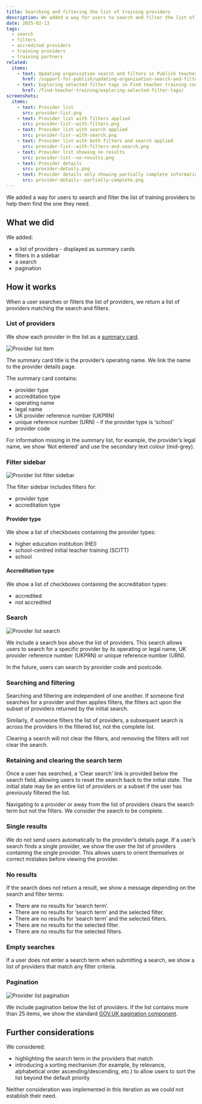 ```yaml
---
title: Searching and filtering the list of training providers
description: We added a way for users to search and filter the list of training providers
date: 2025-02-13
tags:
  - search
  - filters
  - accredited providers
  - training providers
  - training partners
related:
  items:
    - text: Updating organisation search and filters in Publish teacher training courses support console
      href: /support-for-publish/updating-organisation-search-and-filters/
    - text: Exploring selected filter tags in Find teacher training courses
      href: /find-teacher-training/exploring-selected-filter-tags/
screenshots:
  items:
    - text: Provider list
      src: provider-list.png
    - text: Provider list with filters applied
      src: provider-list--with-filters.png
    - text: Provider list with search applied
      src: provider-list--with-search.png
    - text: Provider list with both filters and search applied
      src: provider-list--with-filters-and-search.png
    - text: Provider list showing no results
      src: provider-list--no-results.png
    - text: Provider details
      src: provider-details.png
    - text: Provider details only showing partially complete information
      src: provider-details--partially-complete.png
---
```


We added a way for users to search and filter the list of training providers to help them find the one they need.

## What we did

We added:

- a list of providers - displayed as summary cards
- filters in a sidebar
- a search
- pagination

## How it works

When a user searches or filters the list of providers, we return a list of providers matching the search and filters.

### List of providers

We show each provider in the list as a [summary card](https://design-system.service.gov.uk/components/summary-list/#summary-cards).

![Provider list item](provider-list-item--summary-card.png)

The summary card title is the provider’s operating name. We link the name to the provider details page.

The summary card contains:

- provider type
- accreditation type
- operating name
- legal name
- UK provider reference number (UKPRN)
- unique reference number (URN) - if the provider type is ‘school’
- provider code

For information missing in the summary list, for example, the provider’s legal name, we show ‘Not entered’ and use the secondary text colour (mid-grey).

### Filter sidebar

![Provider list filter sidebar](provider-list--filter-sidebar.png)

The filter sidebar includes filters for:

- provider type
- accreditation type

#### Provider type

We show a list of checkboxes containing the provider types:

- higher education institution (HEI)
- school-centred initial teacher training (SCITT)
- school

#### Accreditation type

We show a list of checkboxes containing the accreditation types:

- accredited
- not accredited

### Search

![Provider list search](provider-list--search.png)

We include a search box above the list of providers. This search allows users to search for a specific provider by its operating or legal name, UK provider reference number (UKPRN) or unique reference number (URN).

In the future, users can search by provider code and postcode.

### Searching and filtering

Searching and filtering are independent of one another. If someone first searches for a provider and then applies filters, the filters act upon the subset of providers returned by the initial search.

Similarly, if someone filters the list of providers, a subsequent search is across the providers in the filtered list, not the complete list.

Clearing a search will not clear the filters, and removing the filters will not clear the search.

### Retaining and clearing the search term

Once a user has searched, a ‘Clear search’ link is provided below the search field, allowing users to reset the search back to the initial state. The initial state may be an entire list of providers or a subset if the user has previously filtered the list.

Navigating to a provider or away from the list of providers clears the search term but not the filters. We consider the search to be complete.

### Single results

We do not send users automatically to the provider’s details page. If a user’s search finds a single provider, we show the user the list of providers containing the single provider. This allows users to orient themselves or correct mistakes before viewing the provider.

### No results

If the search does not return a result, we show a message depending on the search and filter terms:

- There are no results for ‘search term’.
- There are no results for ‘search term’ and the selected filter.
- There are no results for ‘search term’ and the selected filters.
- There are no results for the selected filter.
- There are no results for the selected filters.

### Empty searches

If a user does not enter a search term when submitting a search, we show a list of providers that match any filter criteria.

### Pagination

![Provider list pagination](provider-list--pagination.png)

We include pagination below the list of providers. If the list contains more than 25 items, we show the standard [GOV.UK pagination component](https://design-system.service.gov.uk/components/pagination/).

## Further considerations

We considered:

- highlighting the search term in the providers that match
- introducing a sorting mechanism (for example, by relevance, alphabetical order ascending/descending, etc.) to allow users to sort the list beyond the default priority

Neither consideration was implemented in this iteration as we could not establish their need.

